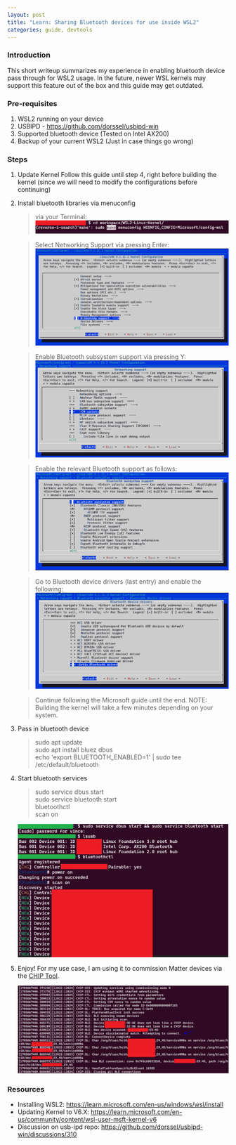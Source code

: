```yaml
---
layout: post
title: "Learn: Sharing Bluetooth devices for use inside WSL2"
categories: guide, devtools
---
```

### Introduction
This short writeup summarizes my experience in enabling bluetooth device pass through for WSL2 usage. In the future, newer WSL kernels may support this feature out of the box and this guide may get outdated.

### Pre-requisites
1. WSL2 running on your device
2. USBIPD - https://github.com/dorssel/usbipd-win
3. Supported bluetooth device (Tested on Intel AX200)
4. Backup of your current WSL2 (Just in case things go wrong)

### Steps
1. Update Kernel
    Follow this guide until step 4, right before building the kernel (since we will need to modify the configurations before continuing)
2. Install bluetooth libraries via menuconfig
    > via your Terminal:
    ![Menuconfig_entry](/assets/wsl2_bluetooth/menuconfig_entry.PNG)

    > Select Networking Support via pressing Enter:
    ![Menuconfig_0](/assets/wsl2_bluetooth/menuconfig_0.PNG)

    > Enable Bluetooth subsystem support via pressing Y:
    ![Menuconfig_1](/assets/wsl2_bluetooth/menuconfig_1.PNG)

    > Enable the relevant Bluetooth support as follows:
    ![Menuconfig_2](/assets/wsl2_bluetooth/menuconfig_2.PNG)

    > Go to Bluetooth device drivers (last entry) and enable the following:
    ![Menuconfig_3](/assets/wsl2_bluetooth/menuconfig_3.PNG)

    > Continue following the Microsoft guide until the end. NOTE: Building the kernel will take a few minutes depending on your system. 

3. Pass in bluetooth device
    > sudo apt update   
    > sudo apt install bluez dbus  
    > echo 'export BLUETOOTH_ENABLED=1' | sudo tee /etc/default/bluetooth  

4. Start bluetooth services
    > sudo service dbus start  
    > sudo service bluetooth start  
    > bluetoothctl  
    > scan on  

    ![bluetooth_usage](/assets/wsl2_bluetooth/bluetoothctl.PNG)
5. Enjoy!
    For my use case, I am using it to commission Matter devices via the [CHIP Tool](https://project-chip.github.io/connectedhomeip-doc/guides/chip_tool_guide.html).

    ![chip-tool](/assets/wsl2_bluetooth/chip-tool.PNG)

### Resources
- Installing WSL2: https://learn.microsoft.com/en-us/windows/wsl/install
- Updating Kernel to V6.X: https://learn.microsoft.com/en-us/community/content/wsl-user-msft-kernel-v6
- Discussion on usb-ipd repo: https://github.com/dorssel/usbipd-win/discussions/310

